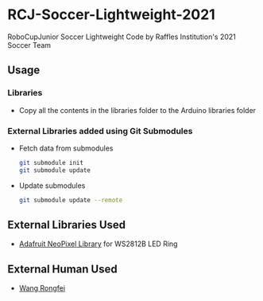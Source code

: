# RCJ-Soccer-Lightweight-2021
RoboCupJunior Soccer Lightweight Code by Raffles Institution's 2021 Soccer Team

## Usage
### Libraries
* Copy all the contents in the libraries folder to the Arduino libraries folder

### External Libraries added using Git Submodules
* Fetch data from submodules
    ```bash
    git submodule init
    git submodule update
    ```
* Update submodules
    ```bash
    git submodule update --remote
    ```

## External Libraries Used
* [Adafruit NeoPixel Library](https://github.com/adafruit/Adafruit_NeoPixel) for WS2812B LED Ring

## External Human Used
* [Wang Rongfei](https://github.com/xrowii)
